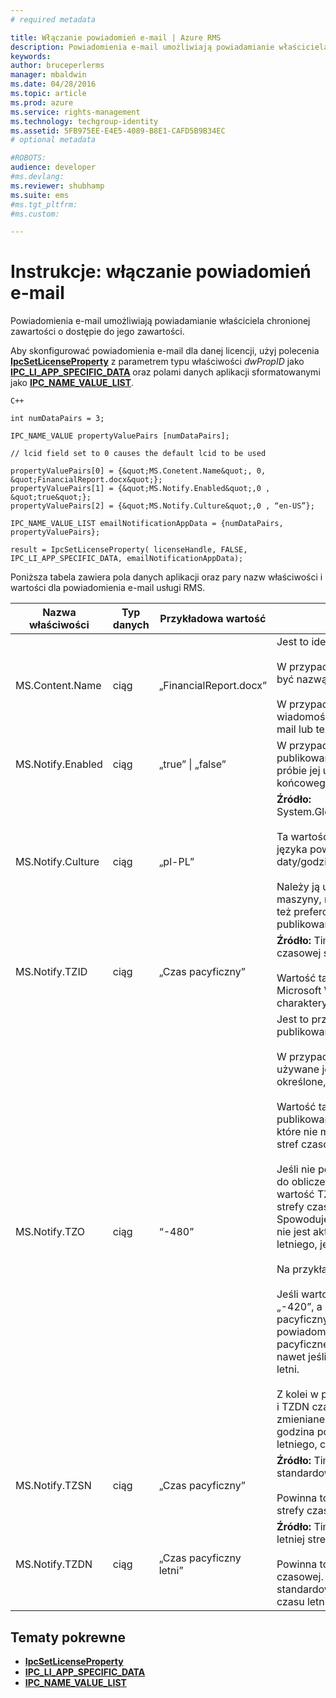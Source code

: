 ```yaml
---
# required metadata

title: Włączanie powiadomień e-mail | Azure RMS
description: Powiadomienia e-mail umożliwiają powiadamianie właściciela chronionej zawartości o dostępie do jego zawartości.
keywords:
author: bruceperlerms
manager: mbaldwin
ms.date: 04/28/2016
ms.topic: article
ms.prod: azure
ms.service: rights-management
ms.technology: techgroup-identity
ms.assetid: 5FB975EE-E4E5-4089-B8E1-CAFD5B9B34EC
# optional metadata

#ROBOTS:
audience: developer
#ms.devlang:
ms.reviewer: shubhamp
ms.suite: ems
#ms.tgt_pltfrm:
#ms.custom:

---
```


# Instrukcje: włączanie powiadomień e-mail

Powiadomienia e-mail umożliwiają powiadamianie właściciela chronionej zawartości o dostępie do jego zawartości.

Aby skonfigurować powiadomienia e-mail dla danej licencji, użyj polecenia [**IpcSetLicenseProperty**](/rights-management/sdk/2.1/api/win/functions#msipc_ipcsetlicenseproperty) z parametrem typu właściwości *dwPropID* jako [**IPC\_LI\_APP\_SPECIFIC\_DATA**](/rights-management/sdk/2.1/api/win/License%20property%20types#msipc_license_property_types_IPC_LI_APP_SPECIFIC_DATA) oraz polami danych aplikacji sformatowanymi jako [**IPC\_NAME\_VALUE\_LIST**](/rights-management/sdk/2.1/api/win/structures#msipc_ipc_name_value_list).

    C++

    int numDataPairs = 3;

    IPC_NAME_VALUE propertyValuePairs [numDataPairs];

    // lcid field set to 0 causes the default lcid to be used

    propertyValuePairs[0] = {&quot;MS.Conetent.Name&quot;, 0, &quot;FinancialReport.docx&quot;};
    propertyValuePairs[1] = {&quot;MS.Notify.Enabled&quot;,0 , &quot;true&quot;};
    propertyValuePairs[2] = {&quot;MS.Notify.Culture&quot;,0 , “en-US”};

    IPC_NAME_VALUE_LIST emailNotificationAppData = {numDataPairs, propertyValuePairs};

    result = IpcSetLicenseProperty( licenseHandle, FALSE, IPC_LI_APP_SPECIFIC_DATA, emailNotificationAppData);
        

Poniższa tabela zawiera pola danych aplikacji oraz pary nazw właściwości i wartości dla powiadomienia e-mail usługi RMS.


|Nazwa właściwości | Typ danych | Przykładowa wartość | Uwagi |
|--------------|-----------|---------------|-------|
|MS.Content.Name|ciąg|„FinancialReport.docx”|Jest to identyfikator związany z chronioną zawartością.<br><br> W przypadku plików chronionych wartość ta powinna być nazwą pliku bez żadnych danych ścieżki.<br><br> W przypadku innych typów zawartości, takich jak wiadomości e-mail, może to być temat wiadomości e-mail lub też wartość może być pusta.|
|MS.Notify.Enabled|ciąg|„true” &#124; „false”|W przypadku wartości „true” do właściciela licencji publikowania wysyłane jest powiadomienie e-mail przy próbie jej użycia do uzyskania licencji użytkownika końcowego.|
|MS.Notify.Culture|ciąg|„pl-PL”| **Źródło:** System.Globalization.CultureInfo.CurrentUICulture.Name <br><br>Ta wartość jest używana do określenia zlokalizowanego języka powiadomienia e-mail oraz formatowania daty/godziny i liczb używanego w wiadomości e-mail.<br><br>Należy ją ustawić na podstawie ustawień użytkownika maszyny, na której utworzono licencję publikowania, lub też preferowanej kultury właściciela licencji publikowania.|
|MS.Notify.TZID|ciąg|„Czas pacyficzny”|**Źródło:** TimeZoneInfo.Local.Id - identyfikator strefy czasowej systemu Windows.<br><br>Wartość ta to identyfikator strefy czasowej systemu Microsoft Windows, opisujący daną strefę czasową i jej charakterystykę.|
|MS.Notify.TZO|ciąg|“-480”|Jest to przesunięcie strefy czasowej właściciela licencji publikowania w minutach od czasu UTC.<br><br>W przypadku podania prawidłowej wartości TZID używane jest przesunięcie strefy czasowej przez nią określone, a wartość ta jest ignorowana.<br><br>Wartość ta jest używana najczęściej przez platformy publikowania oparte na systemach innych niż Windows, które nie mają dostępu do listy wartości identyfikatorów stref czasowych systemu Windows.<br><br>Jeśli nie podano wartości TZID, wartość ta jest używana do obliczenia przesunięcia czasu w powiadomieniach, a wartość TZSN jest używana (niezależnie od wartości strefy czasowej) do wskazania nazwy strefy czasowej. Spowoduje to zastosowanie stałej strefy czasowej, która nie jest aktualizowana w celu uwzględnienia czasu letniego, jeśli ma zastosowanie.<br><br>Na przykład:<br><br>Jeśli wartość TXID jest pusta, wartość TZ0 ustawiono na „-420”, a wartość TZSN jest ustawiona na „Czas pacyficzny letni”, wszystkie wartości zamieszczone w powiadomieniu e-mail są dostosowywane do czasu pacyficznego letniego i prezentowane w ten sposób, nawet jeśli w danym momencie nie obowiązuje już czas letni.<br><br>Z kolei w przypadku podania wartości TZID wraz z TZSN i TZDN czasy określone w powiadomieniu e-mail są zmieniane i wyświetlane zależnie od tego, czy data i godzina powinny być wyświetlane w trybie czasu letniego, czy też trybie standardowym.|
|MS.Notify.TZSN|ciąg|„Czas pacyficzny”|**Źródło:** TimeZoneInfo.Local.StandardName — nazwa standardowa strefy czasowej.<br><br>Powinna to być zlokalizowana nazwa standardowa strefy czasowej.|
|MS.Notify.TZDN|ciąg|„Czas pacyficzny letni”|**Źródło:** TimeZoneInfo.Local.DaylightName — nazwa letniej strefy czasowej.<br><br>Powinna to być zlokalizowana nazwa letniej strefy czasowej. Może być ona identyczna z nazwą standardową, jeśli dana strefa czasowa nie korzysta z czasu letniego.|

## Tematy pokrewne

* [**IpcSetLicenseProperty**](/rights-management/sdk/2.1/api/win/functions#msipc_ipcsetlicenseproperty)
* [**IPC\_LI\_APP\_SPECIFIC\_DATA**](/rights-management/sdk/2.1/api/win/License%20property%20types#msipc_license_property_types_IPC_LI_APP_SPECIFIC_DATA)
* [**IPC\_NAME\_VALUE\_LIST**](/rights-management/sdk/2.1/api/win/structures#msipc_ipc_name_value_list)
 

 


<!--HONumber=Jun16_HO2-->


